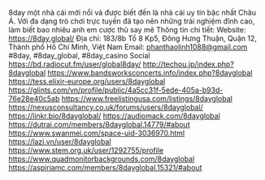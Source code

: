 8day một nhà cái mới nổi và được biết đến là nhà cái uy tín bậc nhất Châu Á. Với đa dạng trò chơi trực tuyến đã tạo nên những trải nghiệm đỉnh cao, làm biết bao nhiêu anh em cược thủ say mê
Thông tin chi tiết:
Website: https://8day.global/
Địa chỉ: 183/8b Tổ 8 Kp5, Đông Hưng Thuận, Quận 12, Thành phố Hồ Chí Minh, Việt Nam
Email: phanthaolinh1088@gmail.com
#8day, #8day_global, #8day_casino
Social
https://bd.radiocut.fm/user/global8day/ 
http://techou.jp/index.php?8dayglobal 
https://www.bandsworksconcerts.info/index.php?8dayglobal 
https://tess.elixir-europe.org/users/8dayglobal 
https://glints.com/vn/profile/public/4a5cc31f-5ede-405a-b93d-76e28e40c5ab 
https://www.freelistingusa.com/listings/8dayglobal 
https://nexusconsultancy.co.uk/forums/users/8dayglobal/ 
https://linkr.bio/8dayglobal/ 
https://audiomack.com/8dayglobal 
https://dutrai.com/members/8dayglobal.14779/#about 
https://www.swanmei.com/space-uid-3036970.html 
https://lazi.vn/user/8dayglobal 
https://www.stem.org.uk/user/1292755/profile 
https://www.quadmonitorbackgrounds.com/8dayglobal 
https://aspiriamc.com/members/8dayglobal.15321/#about 
